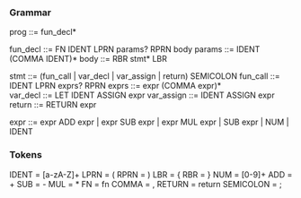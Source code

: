 ### Grammar
prog ::= fun_decl*

fun_decl ::= FN IDENT LPRN params? RPRN body
params   ::= IDENT (COMMA IDENT)*
body     ::= RBR stmt* LBR

stmt       ::= (fun_call | var_decl | var_assign | return) SEMICOLON
fun_call   ::= IDENT LPRN exprs? RPRN 
exprs      ::= expr (COMMA expr)*  
var_decl   ::= LET IDENT ASSIGN expr
var_assign ::= IDENT ASSIGN expr
return     ::= RETURN expr

expr ::= expr ADD expr 
       | expr SUB expr 
       | expr MUL expr 
       | SUB expr 
       | NUM
       | IDENT

### Tokens
IDENT = [a-zA-Z]+
LPRN  = (
RPRN  = )
LBR   = {
RBR   = }
NUM   = [0-9]+
ADD   = +
SUB   = -
MUL   = *
FN    = fn
COMMA = ,
RETURN = return
SEMICOLON = ;

